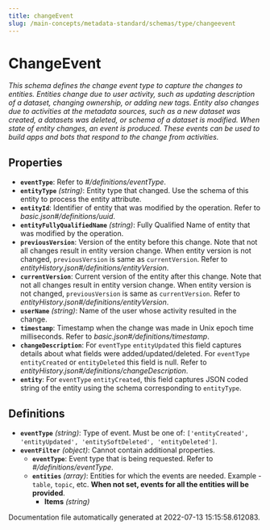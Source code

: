 ```yaml
---
title: changeEvent
slug: /main-concepts/metadata-standard/schemas/type/changeevent
---
```


# ChangeEvent

*This schema defines the change event type to capture the changes to entities. Entities change due to user activity, such as updating description of a dataset, changing ownership, or adding new tags. Entity also changes due to activities at the metadata sources, such as a new dataset was created, a datasets was deleted, or schema of a dataset is modified. When state of entity changes, an event is produced. These events can be used to build apps and bots that respond to the change from activities.*

## Properties

- **`eventType`**: Refer to *#/definitions/eventType*.
- **`entityType`** *(string)*: Entity type that changed. Use the schema of this entity to process the entity attribute.
- **`entityId`**: Identifier of entity that was modified by the operation. Refer to *basic.json#/definitions/uuid*.
- **`entityFullyQualifiedName`** *(string)*: Fully Qualified Name of entity that was modified by the operation.
- **`previousVersion`**: Version of the entity before this change. Note that not all changes result in entity version change. When entity version is not changed, `previousVersion` is same as `currentVersion`. Refer to *entityHistory.json#/definitions/entityVersion*.
- **`currentVersion`**: Current version of the entity after this change. Note that not all changes result in entity version change. When entity version is not changed, `previousVersion` is same as `currentVersion`. Refer to *entityHistory.json#/definitions/entityVersion*.
- **`userName`** *(string)*: Name of the user whose activity resulted in the change.
- **`timestamp`**: Timestamp when the change was made in Unix epoch time milliseconds. Refer to *basic.json#/definitions/timestamp*.
- **`changeDescription`**: For `eventType` `entityUpdated` this field captures details about what fields were added/updated/deleted. For `eventType` `entityCreated` or `entityDeleted` this field is null. Refer to *entityHistory.json#/definitions/changeDescription*.
- **`entity`**: For `eventType` `entityCreated`, this field captures JSON coded string of the entity using the schema corresponding to `entityType`.
## Definitions

- **`eventType`** *(string)*: Type of event. Must be one of: `['entityCreated', 'entityUpdated', 'entitySoftDeleted', 'entityDeleted']`.
- **`eventFilter`** *(object)*: Cannot contain additional properties.
  - **`eventType`**: Event type that is being requested. Refer to *#/definitions/eventType*.
  - **`entities`** *(array)*: Entities for which the events are needed. Example - `table`, `topic`, etc. **When not set, events for all the entities will be provided**.
    - **Items** *(string)*


Documentation file automatically generated at 2022-07-13 15:15:58.612083.

